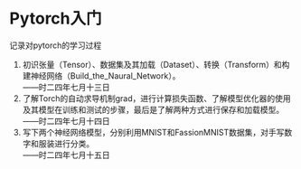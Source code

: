 # Pytorch入门
记录对pytorch的学习过程
1. 初识张量（Tensor）、数据集及其加载（Dataset）、转换（Transform）和构建神经网络（Build_the_Naural_Network）。<br>——时二四年七月十三日
3. 了解Torch的自动求导机制grad，进行计算损失函数、了解模型优化器的使用及其模型在训练和测试的步骤，最后是了解两种方式进行保存和加载模型。<br>——时二四年七月十四日
5. 写下两个神经网络模型，分别利用MNIST和FassionMNIST数据集，对手写数字和服装进行分类。<br>——时二四年七月十五日
